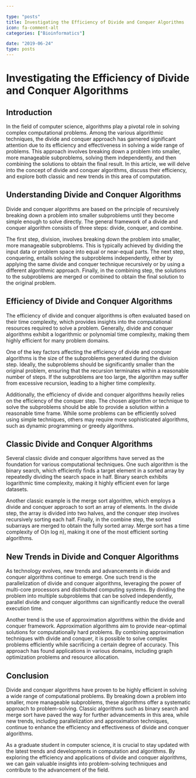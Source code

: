 ```yaml
---

type: "posts"
title: Investigating the Efficiency of Divide and Conquer Algorithms
icon: fa-comment-alt
categories: ["Bioinformatics"]

date: "2019-06-24"
type: posts
---
```





# Investigating the Efficiency of Divide and Conquer Algorithms

## Introduction

In the field of computer science, algorithms play a pivotal role in solving complex computational problems. Among the various algorithmic techniques, the divide and conquer approach has garnered significant attention due to its efficiency and effectiveness in solving a wide range of problems. This approach involves breaking down a problem into smaller, more manageable subproblems, solving them independently, and then combining the solutions to obtain the final result. In this article, we will delve into the concept of divide and conquer algorithms, discuss their efficiency, and explore both classic and new trends in this area of computation.

## Understanding Divide and Conquer Algorithms

Divide and conquer algorithms are based on the principle of recursively breaking down a problem into smaller subproblems until they become simple enough to solve directly. The general framework of a divide and conquer algorithm consists of three steps: divide, conquer, and combine.

The first step, division, involves breaking down the problem into smaller, more manageable subproblems. This is typically achieved by dividing the input data or problem space into equal or near-equal parts. The next step, conquering, entails solving the subproblems independently, either by applying the same divide and conquer technique recursively or by using a different algorithmic approach. Finally, in the combining step, the solutions to the subproblems are merged or combined to obtain the final solution to the original problem.

## Efficiency of Divide and Conquer Algorithms

The efficiency of divide and conquer algorithms is often evaluated based on their time complexity, which provides insights into the computational resources required to solve a problem. Generally, divide and conquer algorithms exhibit a logarithmic or polynomial time complexity, making them highly efficient for many problem domains.

One of the key factors affecting the efficiency of divide and conquer algorithms is the size of the subproblems generated during the division step. Ideally, the subproblems should be significantly smaller than the original problem, ensuring that the recursion terminates within a reasonable number of steps. If the subproblems are too large, the algorithm may suffer from excessive recursion, leading to a higher time complexity.

Additionally, the efficiency of divide and conquer algorithms heavily relies on the efficiency of the conquer step. The chosen algorithm or technique to solve the subproblems should be able to provide a solution within a reasonable time frame. While some problems can be efficiently solved using simple techniques, others may require more sophisticated algorithms, such as dynamic programming or greedy algorithms.

## Classic Divide and Conquer Algorithms

Several classic divide and conquer algorithms have served as the foundation for various computational techniques. One such algorithm is the binary search, which efficiently finds a target element in a sorted array by repeatedly dividing the search space in half. Binary search exhibits logarithmic time complexity, making it highly efficient even for large datasets.

Another classic example is the merge sort algorithm, which employs a divide and conquer approach to sort an array of elements. In the divide step, the array is divided into two halves, and the conquer step involves recursively sorting each half. Finally, in the combine step, the sorted subarrays are merged to obtain the fully sorted array. Merge sort has a time complexity of O(n log n), making it one of the most efficient sorting algorithms.

## New Trends in Divide and Conquer Algorithms

As technology evolves, new trends and advancements in divide and conquer algorithms continue to emerge. One such trend is the parallelization of divide and conquer algorithms, leveraging the power of multi-core processors and distributed computing systems. By dividing the problem into multiple subproblems that can be solved independently, parallel divide and conquer algorithms can significantly reduce the overall execution time.

Another trend is the use of approximation algorithms within the divide and conquer framework. Approximation algorithms aim to provide near-optimal solutions for computationally hard problems. By combining approximation techniques with divide and conquer, it is possible to solve complex problems efficiently while sacrificing a certain degree of accuracy. This approach has found applications in various domains, including graph optimization problems and resource allocation.

## Conclusion

Divide and conquer algorithms have proven to be highly efficient in solving a wide range of computational problems. By breaking down a problem into smaller, more manageable subproblems, these algorithms offer a systematic approach to problem-solving. Classic algorithms such as binary search and merge sort have paved the way for further advancements in this area, while new trends, including parallelization and approximation techniques, continue to enhance the efficiency and effectiveness of divide and conquer algorithms.

As a graduate student in computer science, it is crucial to stay updated with the latest trends and developments in computation and algorithms. By exploring the efficiency and applications of divide and conquer algorithms, we can gain valuable insights into problem-solving techniques and contribute to the advancement of the field.